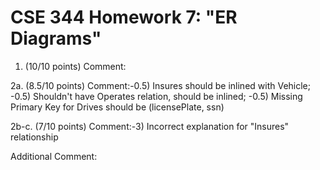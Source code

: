 # CSE 344 Homework 7: "ER Diagrams"

1. (10/10 points)
Comment:

2a. (8.5/10 points)
Comment:-0.5) Insures should be inlined with Vehicle; -0.5) Shouldn't have Operates relation, should be inlined; -0.5) Missing Primary Key for Drives should be (licensePlate, ssn)

2b-c. (7/10 points)
Comment:-3) Incorrect explanation for "Insures" relationship

Additional Comment: 